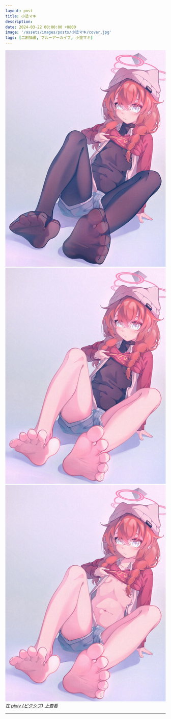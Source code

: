 ```yaml
---
layout: post
title: 小塗マキ
description: 
date: 2024-03-22 00:00:00 +0800
image: '/assets/images/posts/小塗マキ/cover.jpg'
tags: [二創插畫, ブルーアーカイブ, 小塗マキ]
---
```


<div class="gallery-box">
  <div class="gallery">
    <img src="/assets/images/posts/小塗マキ/117147138_p0.jpg" loading="lazy">
  </div>
</div>

<div class="gallery-box">
  <div class="gallery">
    <img src="/assets/images/posts/小塗マキ/117147138_p1.jpg" loading="lazy">
    <img src="/assets/images/posts/小塗マキ/117147138_p2.jpg" loading="lazy">
  </div>
  <em>在 <a href="https://www.pixiv.net/artworks/117147138">pixiv (ピクシブ)</a> 上查看</em>
</div>

***